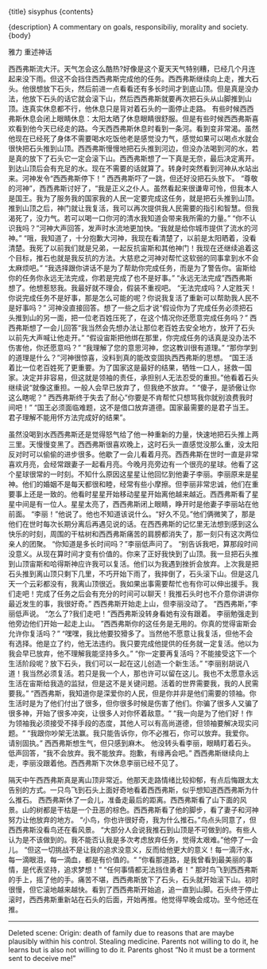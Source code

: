 {title}
sisyphus
{contents}

{description}
A commentary on goals, responsibiliy, morality and society.
{body}

雅力
重述神话

西西弗斯流大汗。天气怎会这么酷热?好像是这个夏天天气特别糟，已经几个月连起来没下雨。但这不会挡住西西弗斯完成他的任务。西西弗斯继续向上走，推大石头。他很想放下石头，然后前进一点看看还有多长时间才到底山顶。但是真是没办法，他放下石头的话它就会滚下山，然后西西弗斯就要再次把石头从山脚推到山顶。连真实休息都不行，他休息只是背对着石头的一面停止走路。
有些时候西西弗斯休息会闭上眼睛休息：太阳太晒了休息眼睛很舒服。但是有些时候西西弗斯喜欢看到他今天已经走的路。今天西西弗斯休息时看到一条河。看到变非常渴。虽然他现在已经死了身体不需要喝水吃饭他老是感觉没力气，感觉如果可以喝点水就会很快把石头推到山顶。西西弗斯慢慢地把石头推到河边，但没办法喝到河的水，若是真的放下了石头它一定会滚下山。西西弗斯想了一下真是无奈，最后决定离开。到达山顶后会有充足的水。现在不需要的话就算了。转身时突然看到河神从水站出来。河神发令“西西弗斯停下！”
西西弗斯吓了一跳，但还好没把石头放下。
“尊敬的河神”，西西弗斯讨好了，“我是正义之仆人。虽然看起来很谦卑可怜，但我本人是国王。我为了服务我的国家我的人民一定要完成这任务，就是把石头推到山顶。推到山顶之后，神门就让我复活，我可以再次提供我人民需要的指引和智慧。但我渴死了，没力气。若可以喝一口你河的清水我知道会带来我所需的力量。”
“你不认识我吗？”河神大声回答，发声时水流地更加快。“我就是给你城市提供了流水的河神。”
“哦，我知道了，十分抱歉大河神，我现在看清楚了，以前是太阳晒着，没看清楚。我死了以前我们就是兄弟，一起反抗宙斯和其他神门！我现在还继续追着这个目标，推石也就是我反抗的方法。大慈悲之河神对帮忙这软弱的同事拿到水不会太麻烦吧。”
“我选择跟你讲话不是为了帮助你完成任务，而是为了警告你。宙斯给你的任务你永远无法完成，你若是完成了也不是好事。”
“永远无法完成”西西弗斯想了。他想惹怒我。我最好就不理会，假装不重视吧。
“无法完成吗？人定胜天！你说完成任务不是好事，那是怎么可能的呢？你说我复活了重新可以帮助我人民不是好事吗？”
河神没直接回答。想了一些之后才说“假设你为了完成任务必须把石头推到山的另一面，把一位老百姓压死了，在这个情况你还愿意完成任务吗？”
西西弗斯想了一会儿回答“我当然会先想办法让那位老百姓去安全地方，放开了石头以前先大声喊让他走开。”
“假设宙斯把他绑在那里，你完成任务的话真是没办法不伤害他，你还愿意吗？”
“我理解了您的意思河神，您这教训很有道理。”
“那你学到的道理是什么？”河神很惊喜，没料到真的能改变固执西西弗斯的思想。
“国王活着比一位老百姓死了更重要。为了国家这是最好的结果，牺牲一口人，拯救一国家。决定并非容易，但这就是领袖的责任，承担别人无法忍受的重担。”他看着石头继续说“就像这重担。一般人会早已放弃了，但我绝不放弃。“
“傻子，是骄傲让你这么瞎呢？”
西西弗斯终于失去了耐心”你要是不肯帮忙只想骂我你就别浪费我时间吧！”
“国王必须面临难题，这不是借口放弃道德。国家最需要的是君子当王。君子理解不能用怀方法完成好的结果”。

虽然没喝到水西西弗斯还是觉得怒气给了他一种重新的力量，快速地把石头推上两三里。天慢慢变黑了。西西弗斯很喜欢晚上，这时石头一直感觉没那么重，没太阳反对时可以偷偷的进步很多。他歇了一会儿看着月亮。西西弗斯在世时一直是非常喜欢月亮，会经常跟妻子一起看月亮。今晚月亮旁边有一个很亮的星球。他看了这个星球很常的一时刻。不知什么原因这星星让他回忆到他妻子李丽。李丽原来是星神。他们的婚姻不是每天都很和睦，经常有些小摩擦。但李丽非常忠诚，他们在重要事上还是一致的。他看时星星开始移动星星开始离他越来越近。西西弗斯看了星星中间是有一位人。星星太亮了，西西弗斯闭上眼睛，睁开时是他妻子李丽站在他前面。
“李丽！”他说了。他也不知道该说什么。“好久不见。”他们俩微笑了，那是他们在世时每次长期分离后再遇见说的话。在西西弗斯的记忆里无法想到感到这么快乐的时刻，周围的干枯树和西西弗斯痛苦的肩膀都消失了，那一刻只有这次两位亲人的团聚。
“你知道是多长时间吗？”李丽低声问了。
“别告诉我吧，算那段时间没意义。从现在算时间才变有价值的。你来了正好我快到了山顶。我一旦把石头推到山顶宙斯和哈得斯神应许我可以复活。他们以为我遇到挫折会放弃。上次我是把石头推到离山顶只剩下几里，不巧开始下雨了，我摔倒了，石头滚下山。但是这几天一个云彩都没有，我离山顶很近。我如果出事需要帮忙也有你可以伸出援手。我们走吧！完成了任务之后会有充分的时间可以聊天！我推石头时也不介意你讲讲你最近发生的事，我很好奇。”
西西弗斯开始走上山，但李丽没动了。
“西西弗斯，”李丽低声说。
“怎么了?我们走吧！”西西弗斯没转身看她有没有跟着。
李丽勉强走到他旁边他们开始一起走上山。
”西西弗斯你的这任务是无用的。你真的觉得宙斯会允许你复活吗？”
“嘿嘿，我比他要狡猾多了。当然他不愿意让我复活，但他不会有选择。他是立了约，他无法违约。我只要完成他提供的任务就一定复活。他以为我会早已放弃，他不理解我能坚持多久。”
“你一定要再复活吗？不能接受这下一个生活阶段呢？放下石头，我们可以一起在这儿创造一个新生活。”
“李丽别胡说八道！我当然必须复活。若只是我一个人，那也许可以留在这儿。我也不太愿意永远生活在宙斯给我造的监狱，但是这不是关键问题。活着的世界需要我，我的人民需要我。”
“西西弗斯，我知道你是深爱你的人民，但是你并非是他们需要的领袖。你生活时是为了他们付出了很多，但你很多时候是伤害了他们。你骗了很多人又骗了很多神，开始了很多冲突，让很多人对你怀着敌意。“
“我一向是为了他们好！作为领袖我必须接受不择手段的态度，其他人可以有高尚道德，但领袖要解决现实问题。“
“我跟你吵架无法赢。我只能告诉你，你不必推石，你可以放弃。我爱你。请别固执。”
西西弗斯想生气，但只感到麻木。
他没转头看李丽，眼睛盯着石头。低声回答，“我不会放弃。我不能放弃。抱歉，有缘再会吧。”
西西弗斯继续向上走，李丽没跟着他。西西弗斯下次休息李丽已经不见了。

隔天中午西西弗斯真是离山顶非常近。他那天走路情绪比较抑郁，有点后悔跟太太告别的方式。一只鸟飞到石头上面好奇地看着西西弗斯，似乎想知道西西弗斯为什么推石。
西西弗斯休了一会儿，准备走最后的距离。西西弗斯看了山下面的风景。山的树都是干枯是一个丑恶的棕色。西西弗斯看了他的脚步，看了妻子和河神努力让他放弃的地方。
“小鸟，你也许很好奇，我为什么推石。”鸟点头同意了，但西西弗斯没看鸟还在看风景。
“大部分人会说我推石到山顶是不可做到的。有些人认为是不该做到的。我不能否认我是多次考虑放弃任务，觉得太艰难。”他停了一会儿。
“但这一切挑战不是让我的追求没意义，反而给他更大的意义！每一滴汗水，每一滴眼泪，每一滴血，都是有价值的。“
”你看那道路，是我曾看到最美丽的事情，是代表坚持，追求梦想！”
“任何事情都无法挡住勇者！”
那时鸟飞到西西弗斯的手上，摇了他的手。痛苦不堪，西西弗斯放下了石头，石头就开始滚下山。初时很慢，但它滚地越来越快。看到了西西弗斯开始追，追一直到山脚。石头终于停止滚时，西西弗斯重新站在石头的后面，开始再推。他觉得早晚会成功。至今他还在推。



---- 
Deleted scene:
Origin: death of family due to reasons that are maybe plausibly
within his control. Stealing medicine. Parents not willing to do
it, he learns but is also not willing to do it. Parents ghost “No
it must be a torment sent to deceive me!”


